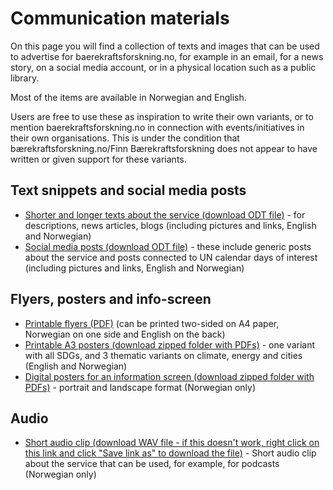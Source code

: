# Communication materials

On this page you will find a collection of texts and images that can be used to advertise for baerekraftsforskning.no, for example in an email, for a news story, on a social media account, or in a physical location such as a public library.

Most of the items are available in Norwegian and English.

Users are free to use these as inspiration to write their own variants, or to mention baerekraftsforskning.no in connection with events/initiatives in their own organisations. This is under the condition that bærekraftsforskning.no/Finn Bærekraftsforskning does not appear to have written or given support for these variants.

## Text snippets and social media posts
- [Shorter and longer texts about the service (download ODT file)](https://github.com/SDGforskning/communication-materials/raw/main/information-short-articles.odt) - for descriptions, news articles, blogs (including pictures and links, English and Norwegian)
- [Social media posts (download ODT file)](https://github.com/SDGforskning/communication-materials/raw/main/social-media-days.odt) - these include generic posts about the service and posts connected to UN calendar days of interest (including pictures and links, English and Norwegian)

## Flyers, posters and info-screen

- [Printable flyers (PDF)](https://github.com/SDGforskning/communication-materials/raw/main/flyer-twosided-english-norwegian.pdf) (can be printed two-sided on A4 paper, Norwegian on one side and English on the back)
- [Printable A3 posters (download zipped folder with PDFs)](https://github.com/SDGforskning/communication-materials/raw/main/a3posters.zip) - one variant with all SDGs, and 3 thematic variants on climate, energy and cities (English and Norwegian)
- [Digital posters for an information screen (download zipped folder with PDFs)](https://github.com/SDGforskning/communication-materials/raw/main/Infoscreen.zip) - portrait and landscape format (Norwegian only)

## Audio

- [Short audio clip (download WAV file - if this doesn't work, right click on this link and click "Save link as" to download the file)](https://github.com/SDGforskning/communication-materials/raw/main/audioclip-about.wav) - Short audio clip about the service that can be used, for example, for podcasts (Norwegian only)

